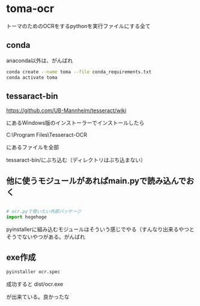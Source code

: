 # toma-ocr

トーマのためのOCRをするpythonを実行ファイルにする全て

## conda

anaconda以外は、がんばれ

```bash
conda create --name toma --file conda_requirements.txt
conda activate toma
```

## tessaract-bin

https://github.com/UB-Mannheim/tesseract/wiki

にあるWindows版のインストーラーでインストールしたら

  C:\Program Files\Tesseract-OCR

にあるファイルを全部

tessaract-bin/にぶち込む（ディレクトリはぶち込まない）

## 他に使うモジュールがあればmain.pyで読み込んでおく

```python

# ocr.pyで使いたい外部パッケージ
import hogehoge
```

pyinstallerに組み込むモジュールはそういう感じでやる（すんなり出来るやつとそうでないやつがある。がんばれ

## exe作成

```bash
pyinstaller ocr.spec
```

成功すると
dist/ocr.exe

が出来ている。良かったな
